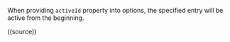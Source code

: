 When providing `activeId` property into options, the specified entry will be active from the beginning.

((source))
